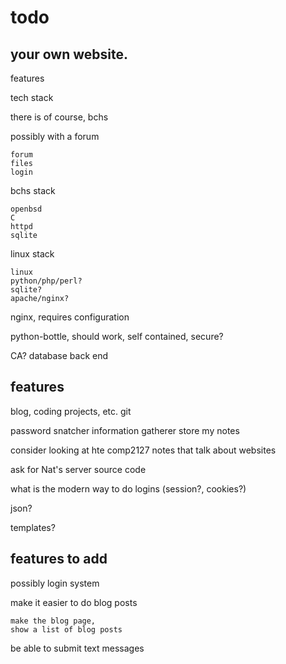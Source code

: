 # todo


## your own website.

features

tech stack

there is of course, bchs

possibly with a forum


	forum
	files
	login



bchs stack

	openbsd
	C
	httpd
	sqlite


linux stack

	linux
	python/php/perl?
	sqlite?
	apache/nginx?


nginx, requires configuration

python-bottle, should work, self contained, secure?

CA?
database
back end

## features

blog, coding projects, etc. git

password snatcher
information gatherer
store my notes

consider looking at hte comp2127 notes that talk about websites

ask for Nat's server source code

what is the modern way to do logins (session?, cookies?)


json?

templates?




## features to add

possibly login system

make it easier to do blog posts

	make the blog page,
	show a list of blog posts


be able to submit text messages